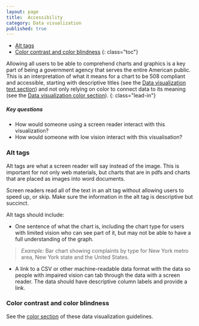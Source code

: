 ```yaml
---
layout: page
title:  Accessibility
category: Data visualization
published: true
---
```


- [Alt tags](#alt-tags)
- [Color contrast and color blindness](#color-contrast-and-color-blindness)
 {: class="toc"}


Allowing all users to be able to comprehend charts and graphics is a key part
of being a government agency that serves the entire American public. This is an
interpretation of what it means for a chart to be 508 compliant and accessible,
starting with descriptive titles (see the [Data visualization text
  section](text.html)) and not only relying on color to connect data to its
  meaning (see the [Data visualization color section](color.html)).
{: class="lead-in"}

##### Key questions
* How would someone using a screen reader interact with this visualization?
* How would someone with low vision interact with this visualisation?

### Alt tags
Alt tags are what a screen reader will say instead of the image. This is
important for not only web materials, but charts that are in pdfs and charts
that are placed as images into word documents.

Screen readers read all of the text in an alt tag without allowing users to
speed up, or skip. Make sure the information in the alt tag is descriptive but
succinct.

Alt tags should include:
* One sentence of what the chart is, including the chart type for users with
limited vision who can see part of it, but may not be able to have a full
understanding of the graph.

> _Example:_ Bar chart showing complaints by type for New York metro area, New
York state and the United States.

* A link to a CSV or other machine-readable data format with the data so people
with impaired vision can tab through the data with a screen reader. The data
should have descriptive column labels and provide a link.

### Color contrast and color blindness

See the [color section](color.html) of these data visualization guidelines.
